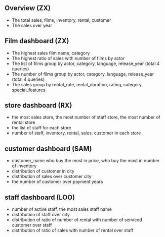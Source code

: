 ## Overview (ZX)
- The total sales, films, inventory, rental, customer
- The sales over year

## Film dashboard (ZX)

- The highest sales film name, category
- The highest ratio of sales with number of films by actor
- The list of films group by actor, category, language, release_year (total 4 queries)
- The number of films group by actor, category, language, release_year (total 4 queries)
- The sales group by rental_rate, rental_duration, rating, category, special_features


## store dashboard (RX) 

- the most sales store, the most number of staff store, the most number of rental store
- the list of staff for each store
- number of staff, inventory, rental, sales, customer in each store


## customer dashboard (SAM)

- customer_name who buy the most in price, who buy the most in number of inventory
- distribution of customer in city
- distribution of sales over customer city
- the number of customer over payment years


## staff dashboard (LOO)

- number of active staff, the most sales staff name
- distribution of staff over city
- distribution of ratio of number of rental with number of serviced customer over staff
- distribution of ratio of sales with number of rental over staff
